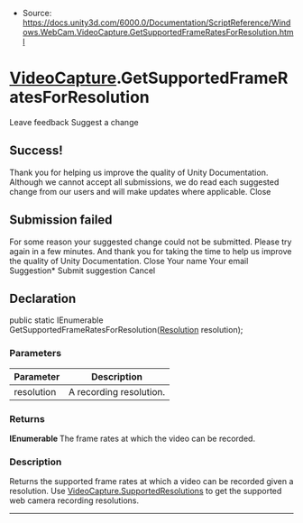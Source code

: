* Source: https://docs.unity3d.com/6000.0/Documentation/ScriptReference/Windows.WebCam.VideoCapture.GetSupportedFrameRatesForResolution.html

#  [VideoCapture](https://docs.unity3d.com/6000.0/Documentation/ScriptReference/Windows.WebCam.VideoCapture.html).GetSupportedFrameRatesForResolution
Leave feedback
Suggest a change
## Success!
Thank you for helping us improve the quality of Unity Documentation. Although we cannot accept all submissions, we do read each suggested change from our users and will make updates where applicable.
Close
## Submission failed
For some reason your suggested change could not be submitted. Please <a>try again</a> in a few minutes. And thank you for taking the time to help us improve the quality of Unity Documentation.
Close
Your name Your email Suggestion* Submit suggestion
Cancel
## Declaration
public static IEnumerable<float> GetSupportedFrameRatesForResolution([Resolution](https://docs.unity3d.com/6000.0/Documentation/ScriptReference/Resolution.html) resolution); 
### Parameters
Parameter | Description  
---|---  
resolution | A recording resolution.  
### Returns
**IEnumerable <float>** The frame rates at which the video can be recorded. 
### Description
Returns the supported frame rates at which a video can be recorded given a resolution.
Use [VideoCapture.SupportedResolutions](https://docs.unity3d.com/6000.0/Documentation/ScriptReference/Windows.WebCam.VideoCapture.SupportedResolutions.html) to get the supported web camera recording resolutions.
* * *
